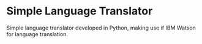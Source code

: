 # Simple Language Translator

Simple language translator developed in Python, making use if IBM Watson for language translation. 


